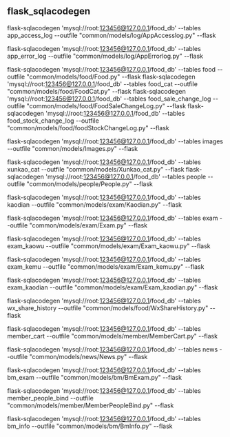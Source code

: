 ## flask_sqlacodegen
flask-sqlacodegen 'mysql://root:123456@127.0.0.1/food_db' --tables app_access_log --outfile "common/models/log/AppAccesslog.py"  --flask

flask-sqlacodegen 'mysql://root:123456@127.0.0.1/food_db' --tables app_error_log --outfile "common/models/log/AppErrorlog.py"  --flask

flask-sqlacodegen 'mysql://root:123456@127.0.0.1/food_db' --tables food --outfile "common/models/food/Food.py"  --flask
flask-sqlacodegen 'mysql://root:123456@127.0.0.1/food_db' --tables food_cat --outfile "common/models/food/FoodCat.py"  --flask
flask-sqlacodegen 'mysql://root:123456@127.0.0.1/food_db' --tables food_sale_change_log --outfile "common/models/food/FoodSaleChangeLog.py"  --flask
flask-sqlacodegen 'mysql://root:123456@127.0.0.1/food_db' --tables food_stock_change_log --outfile "common/models/food/foodStockChangeLog.py"  --flask

flask-sqlacodegen 'mysql://root:123456@127.0.0.1/food_db' --tables images --outfile "common/models/Images.py"  --flask


flask-sqlacodegen 'mysql://root:123456@127.0.0.1/food_db' --tables xunkao_cat --outfile "common/models/Xunkao_cat.py"  --flask
flask-sqlacodegen 'mysql://root:123456@127.0.0.1/food_db' --tables people --outfile "common/models/people/People.py"  --flask

flask-sqlacodegen 'mysql://root:123456@127.0.0.1/food_db' --tables kaodian --outfile "common/models/exam/Kaodian.py"  --flask

flask-sqlacodegen 'mysql://root:123456@127.0.0.1/food_db' --tables exam --outfile "common/models/exam/Exam.py"  --flask

flask-sqlacodegen 'mysql://root:123456@127.0.0.1/food_db' --tables exam_kaowu --outfile "common/models/exam/Exam_kaowu.py"  --flask

flask-sqlacodegen 'mysql://root:123456@127.0.0.1/food_db' --tables exam_kemu --outfile "common/models/exam/Exam_kemu.py"  --flask

flask-sqlacodegen 'mysql://root:123456@127.0.0.1/food_db' --tables exam_kaodian --outfile "common/models/exam/Exam_kaodian.py"  --flask

flask-sqlacodegen 'mysql://root:123456@127.0.0.1/food_db' --tables wx_share_history --outfile "common/models/food/WxShareHistory.py"  --flask

flask-sqlacodegen 'mysql://root:123456@127.0.0.1/food_db' --tables member_cart --outfile "common/models/member/MemberCart.py"  --flask

flask-sqlacodegen 'mysql://root:123456@127.0.0.1/food_db' --tables news --outfile "common/models/news/News.py"  --flask

flask-sqlacodegen 'mysql://root:123456@127.0.0.1/food_db' --tables bm_exam --outfile "common/models/bm/BmExam.py"  --flask

flask-sqlacodegen 'mysql://root:123456@127.0.0.1/food_db' --tables member_people_bind --outfile "common/models/member/MemberPeopleBind.py"  --flask

flask-sqlacodegen 'mysql://root:123456@127.0.0.1/food_db' --tables bm_info --outfile "common/models/bm/BmInfo.py"  --flask
